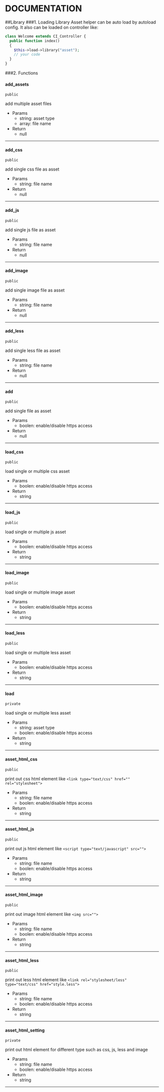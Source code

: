 DOCUMENTATION
=========================

##Library
###1. Loading Library
Asset helper can be auto load by autoload config. It also can be loaded on controller like: 
```php
class Welcome extends CI_Controller {
  public function index()
  {
    $this->load->library("asset");
    // your code
  }
}
```

###2. Functions

#### add_assets
`public`

add multiple asset files

 - Params
	 - string: asset type
	 - array: file name
 - Return
	 - null

---

#### add_css
`public`

add single css file as asset

 - Params
	 - string: file name
 - Return
	 - null

---

#### add_js
`public`

add single js file as asset

 - Params
	 - string: file name
 - Return
	 - null

---

#### add_image
`public`

add single image file as asset

 - Params
	 - string: file name
 - Return
	 - null

---

#### add_less
`public`

add single less file as asset

 - Params
	 - string: file name
 - Return
	 - null

---

#### add
`public`

add single file as asset

 - Params
	 - boolen: enable/disable https access
 - Return
	 - null

---

#### load_css
`public`

load single or multiple css asset

 - Params
	 - boolen: enable/disable https access
 - Return
	 - string

---

#### load_js
`public`

load single or multiple js asset

 - Params
	 - boolen: enable/disable https access
 - Return
	 - string

---

#### load_image
`public`

load single or multiple image asset

 - Params
	 - boolen: enable/disable https access
 - Return
	 - string

---

#### load_less
`public`

load single or multiple less asset

 - Params
	 - boolen: enable/disable https access
 - Return
	 - string

---

#### load
`private`

load single or multiple less asset

 - Params
	 - string: asset type
	 - boolen: enable/disable https access
 - Return
	 - string

---

#### asset_html_css
`public`

print out css html element like `<link type="text/css" href="" rel="stylesheet">`

 - Params
	 - string: file name
	 - boolen: enable/disable https access
 - Return
	 - string

---

#### asset_html_js
`public`

print out js html element like `<script type="text/javascript" src="">`

 - Params
	 - string: file name
	 - boolen: enable/disable https access
 - Return
	 - string

---

#### asset_html_image
`public`

print out image html element like `<img src="">`

 - Params
	 - string: file name
	 - boolen: enable/disable https access
 - Return
	 - string

---

#### asset_html_less
`public`

print out less html element like `<link rel="stylesheet/less" type="text/css" href="style.less">`

 - Params
	 - string: file name
	 - boolen: enable/disable https access
 - Return
	 - string

---

#### asset_html_setting
`private`

print out html element for different type such as css, js, less and image

 - Params
	 - string: file name
	 - boolen: enable/disable https access
 - Return
	 - string

---
